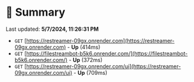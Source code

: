 # 📖 Summary
Last updated: **5/7/2024, 11:26:31 PM**

- `GET` [https://restreamer-09gx.onrender.com](https://restreamer-09gx.onrender.com) - **Up** (414ms)
- `GET` [https://filestreambot-b5k6.onrender.com/](https://filestreambot-b5k6.onrender.com/) - **Up** (372ms)
- `GET` [https://restreamer-09gx.onrender.com/ui](https://restreamer-09gx.onrender.com/ui) - **Up** (709ms)
